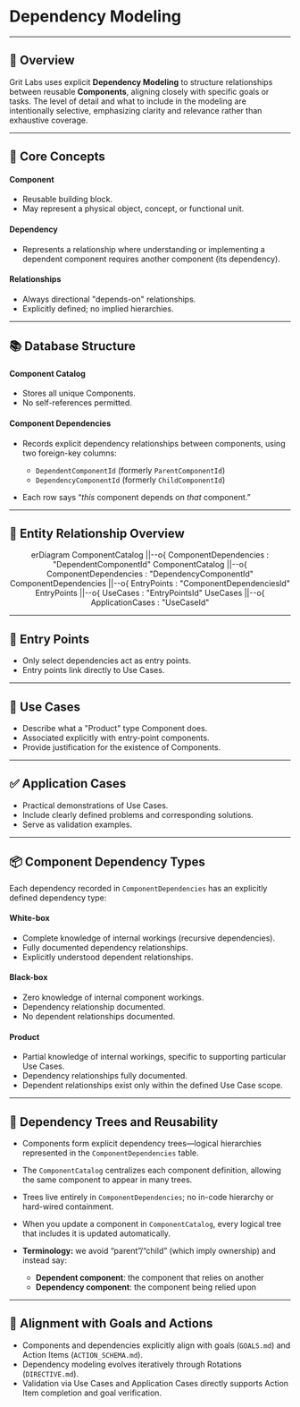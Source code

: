# Dependency Modeling

---

## 📌 Overview

Grit Labs uses explicit **Dependency Modeling** to structure relationships between reusable **Components**, aligning closely with specific goals or tasks. The level of detail and what to include in the modeling are intentionally selective, emphasizing clarity and relevance rather than exhaustive coverage.

---

## 📐 Core Concepts

#### Component

* Reusable building block.
* May represent a physical object, concept, or functional unit.

#### Dependency

* Represents a relationship where understanding or implementing a dependent component requires another component (its dependency).

#### Relationships

* Always directional "depends-on" relationships.
* Explicitly defined; no implied hierarchies.

---

## 📚 Database Structure

#### Component Catalog

* Stores all unique Components.
* No self-references permitted.

#### Component Dependencies

* Records explicit dependency relationships between components, using two foreign-key columns:

  * `DependentComponentId` (formerly `ParentComponentId`)
  * `DependencyComponentId` (formerly `ChildComponentId`)
* Each row says “*this* component depends on *that* component.”

---

## 🔗 Entity Relationship Overview

<div class="mermaid" style="text-align: center; ">
erDiagram
    ComponentCatalog ||--o{ ComponentDependencies : "DependentComponentId"
    ComponentCatalog ||--o{ ComponentDependencies : "DependencyComponentId"
    ComponentDependencies ||--o{ EntryPoints : "ComponentDependenciesId"
    EntryPoints ||--o{ UseCases : "EntryPointsId"
    UseCases ||--o{ ApplicationCases : "UseCaseId"
</div>

---

## 🎯 Entry Points

* Only select dependencies act as entry points.
* Entry points link directly to Use Cases.

---

## 🚩 Use Cases

* Describe what a "Product" type Component does.
* Associated explicitly with entry-point components.
* Provide justification for the existence of Components.

---

## ✅ Application Cases

* Practical demonstrations of Use Cases.
* Include clearly defined problems and corresponding solutions.
* Serve as validation examples.

---

## 📦 Component Dependency Types

Each dependency recorded in `ComponentDependencies` has an explicitly defined dependency type:

#### White-box

* Complete knowledge of internal workings (recursive dependencies).
* Fully documented dependency relationships.
* Explicitly understood dependent relationships.

#### Black-box

* Zero knowledge of internal component workings.
* Dependency relationship documented.
* No dependent relationships documented.

#### Product

* Partial knowledge of internal workings, specific to supporting particular Use Cases.
* Dependency relationships fully documented.
* Dependent relationships exist only within the defined Use Case scope.

---

## 🌲 Dependency Trees and Reusability

* Components form explicit dependency trees—logical hierarchies represented in the `ComponentDependencies` table.
* The `ComponentCatalog` centralizes each component definition, allowing the same component to appear in many trees.
* Trees live entirely in `ComponentDependencies`; no in-code hierarchy or hard-wired containment.
* When you update a component in `ComponentCatalog`, every logical tree that includes it is updated automatically.
* **Terminology:** we avoid “parent”/“child” (which imply ownership) and instead say:

  * **Dependent component**: the component that relies on another
  * **Dependency component**: the component being relied upon

---

## 🔄 Alignment with Goals and Actions

* Components and dependencies explicitly align with goals (`GOALS.md`) and Action Items (`ACTION_SCHEMA.md`).
* Dependency modeling evolves iteratively through Rotations (`DIRECTIVE.md`).
* Validation via Use Cases and Application Cases directly supports Action Item completion and goal verification.
